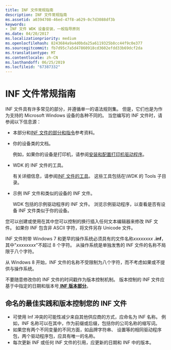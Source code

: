 ```yaml
---
title: INF 文件常规指南
description: INF 文件常规指南
ms.assetid: a0394708-46ed-47f8-a629-0c7d3088df3b
keywords:
- INF 文件 WDK 设备安装，一般指导原则
ms.date: 04/20/2017
ms.localizationpriority: medium
ms.openlocfilehash: 8243684a9a4d0bda25a6119325b8cc44f9c0e377
ms.sourcegitcommit: fb7d95c7a5d47860918cd3602efdd33b69dcf2da
ms.translationtype: MT
ms.contentlocale: zh-CN
ms.lasthandoff: 06/25/2019
ms.locfileid: "67387332"
---
```

# <a name="general-guidelines-for-inf-files"></a>INF 文件常规指南




INF 文件具有许多常见的部分，并遵循单一的语法规则集。 但是，它们也是为作为支持的 Microsoft Windows 设备的各种不同的。 当您编写的 INF 文件时，请参阅以下信息源：

-   本部分和[INF 文件的部分和指令](inf-file-sections-and-directives.md)参考资料。

-   你的设备类的文档。

    例如，如果你的设备是打印机，请参阅[安装和配置打印机驱动程序](https://docs.microsoft.com/windows-hardware/drivers/print/installing-and-configuring-printer-drivers)。

-   WDK 的 INF 文件的工具。

    有关详细信息，请参阅[INF 文件的工具](https://docs.microsoft.com/windows-hardware/drivers/devtest/tools-for-inf-files)。 这些工具包括在\\WDK 的 Tools 子目录。

-   示例 INF 文件和类似的设备的 INF 文件。

    WDK 包括的示例驱动程序的 INF 文件。 浏览示例驱动程序，以查看是否有设备 INF 文件类似于你的设备。

您可以创建或使用在其中您可以控制的换行插入任何文本编辑器来修改 INF 文件。 如果你 INF 包含非 ASCII 字符，将文件另存 Unicode 文件。

INF 文件附带 Windows 7 和更早的操作系统必须具有的文件名称<em>xxxxxxxx</em> **.inf**，其中"*xxxxxxxx*"不超过 8 个字符。 从操作系统是单独发售的 INF 文件的名称不局限于八个字符。

从 Windows 8 开始，INF 文件的名称不受限制为八个字符，而不考虑如果或不提供与操作系统。

不要随意修改你的 INF 文件的时间戳作为版本控制机制。 版本控制的 INF 文件应基于中指定的日期和版本号[ **INF 版本部分**](inf-version-section.md)。

## <a name="best-practices-for-naming-and-versioning-your-inf-file"></a>命名的最佳实践和版本控制您的 INF 文件

- 可使用 Inf 冲突的可能性减少来自其他供应商的方式，应命名为 INF 名称。  例如，INF 名称可以在其中，作为前缀或后缀，包括你的公司名称的缩写词。
- 如果您有两个不同变量的不同方面，如品牌字符串、 设置等的相同驱动程序包，两个驱动程序包，应具有唯一的名称。
- 每次更新 INF 或任何 INF 文件的引用，应更新的日期和 INF 中的版本。
 





